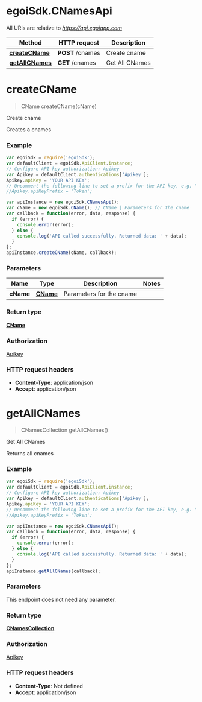 # egoiSdk.CNamesApi

All URIs are relative to *https://api.egoiapp.com*

Method | HTTP request | Description
------------- | ------------- | -------------
[**createCName**](CNamesApi.md#createCName) | **POST** /cnames | Create cname
[**getAllCNames**](CNamesApi.md#getAllCNames) | **GET** /cnames | Get All CNames


<a name="createCName"></a>
# **createCName**
> CName createCName(cName)

Create cname

Creates a cnames

### Example
```javascript
var egoiSdk = require('egoiSdk');
var defaultClient = egoiSdk.ApiClient.instance;
// Configure API key authorization: Apikey
var Apikey = defaultClient.authentications['Apikey'];
Apikey.apiKey = 'YOUR API KEY';
// Uncomment the following line to set a prefix for the API key, e.g. "Token" (defaults to null)
//Apikey.apiKeyPrefix = 'Token';

var apiInstance = new egoiSdk.CNamesApi();
var cName = new egoiSdk.CName(); // CName | Parameters for the cname
var callback = function(error, data, response) {
  if (error) {
    console.error(error);
  } else {
    console.log('API called successfully. Returned data: ' + data);
  }
};
apiInstance.createCName(cName, callback);
```

### Parameters

Name | Type | Description  | Notes
------------- | ------------- | ------------- | -------------
 **cName** | [**CName**](CName.md)| Parameters for the cname | 

### Return type

[**CName**](CName.md)

### Authorization

[Apikey](../README.md#Apikey)

### HTTP request headers

 - **Content-Type**: application/json
 - **Accept**: application/json

<a name="getAllCNames"></a>
# **getAllCNames**
> CNamesCollection getAllCNames()

Get All CNames

Returns all cnames

### Example
```javascript
var egoiSdk = require('egoiSdk');
var defaultClient = egoiSdk.ApiClient.instance;
// Configure API key authorization: Apikey
var Apikey = defaultClient.authentications['Apikey'];
Apikey.apiKey = 'YOUR API KEY';
// Uncomment the following line to set a prefix for the API key, e.g. "Token" (defaults to null)
//Apikey.apiKeyPrefix = 'Token';

var apiInstance = new egoiSdk.CNamesApi();
var callback = function(error, data, response) {
  if (error) {
    console.error(error);
  } else {
    console.log('API called successfully. Returned data: ' + data);
  }
};
apiInstance.getAllCNames(callback);
```

### Parameters
This endpoint does not need any parameter.

### Return type

[**CNamesCollection**](CNamesCollection.md)

### Authorization

[Apikey](../README.md#Apikey)

### HTTP request headers

 - **Content-Type**: Not defined
 - **Accept**: application/json

